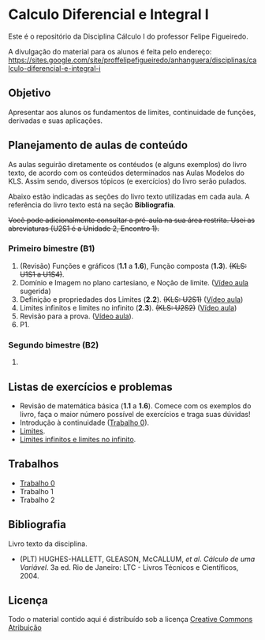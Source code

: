 # Calculo Diferencial e Integral I

Este é o repositório da Disciplina Cálculo I do professor Felipe Figueiredo.

A divulgação do material para os alunos é feita pelo endereço: https://sites.google.com/site/proffelipefigueiredo/anhanguera/disciplinas/calculo-diferencial-e-integral-i

## Objetivo

Apresentar aos alunos os fundamentos de limites, continuidade de funções, derivadas e suas aplicações.

## Planejamento de aulas de conteúdo

As aulas seguirão diretamente os contéudos (e alguns exemplos) do livro texto, de acordo com os conteúdos determinados nas Aulas Modelos do KLS. Assim sendo, diversos tópicos (e exercícios) do livro serão pulados.

Abaixo estão indicadas as seções do livro texto utilizadas em cada aula. A referência do livro texto está na seção **Bibliografia**.

~~Você pode adicionalmente consultar a pré-aula na sua área restrita. Usei as abreviaturas (U2S1 é a Unidade 2, Encontro 1).~~

### Primeiro bimestre (B1)

1. (Revisão) Funções e gráficos  (**1.1** a **1.6**), Função composta (**1.3**). ~~(KLS: U1S1 a U1S4)~~.
1. Domínio e Imagem no plano cartesiano, e Noção de limite. ([Vídeo aula][lim_nocao] sugerida)
1. Definição e propriedades dos Limites (**2.2**). ~~(KLS: U2S1)~~ ([Vídeo aula][lim_prop])
1. Limites infinitos e limites no infinito (**2.3**). ~~(KLS: U2S2)~~ ([Vídeo aula][lim_inf])
1. Revisão para a prova. ([Vídeo aula][lim_exerc]).
1. P1.


[lim_nocao]: https://www.youtube.com/watch?v=GJBP7xwfBKQ
[lim_prop]: https://www.youtube.com/watch?v=jrd8UWtS9PY
[lim_inf]: https://www.youtube.com/watch?v=MKms8CesZn8
<!-- https://www.youtube.com/watch?v=RFBA8lBn0mE -->
[lim_exerc]: https://www.youtube.com/watch?v=KFGoDGodVgY

### Segundo bimestre (B2)

1. 


## Listas de exercícios e problemas

- Revisão de matemática básica (**1.1** a **1.6**). Comece com os exemplos do livro, faça o maior número possível de exercícios e traga suas dúvidas!
- Introdução à continuidade ([Trabalho 0][]).
- [Limites][].
- [Limites infinitos e limites no infinito][].

[Limites]: Listas/Calculo-lista-limites.pdf
[Limites infinitos e limites no infinito]: Listas/Calculo-lista-limites_infin.pdf

## Trabalhos

- [Trabalho 0][]
- Trabalho 1
- Trabalho 2

[Trabalho 0]: Trabalhos/Calculo-Trabalho0.pdf


## Bibliografia

Livro texto da disciplina.

- (PLT) HUGHES-HALLETT, GLEASON, McCALLUM, *et al*. *Cálculo de uma Variável*. 3a ed. Rio de Janeiro: LTC - Livros Técnicos e Científicos, 2004.

## Licença
Todo o material contido aqui é distribuído sob a licença [Creative Commons Atribuição](http://creativecommons.org/licenses/by/4.0/deed.pt_BR)
